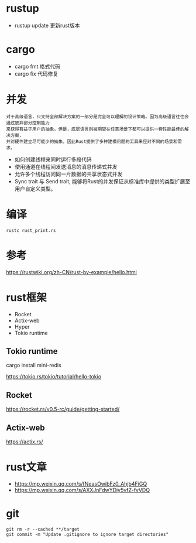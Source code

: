 # rustup
- rustup update 更新rust版本

# cargo 

- cargo fmt  格式代码
- cargo fix  代码修复


# 并发
```
对于高级语言，只支持全部解决方案的一部分是完全可以理解的设计策略。因为高级语言往往会通过放弃部分控制能力
来获得有益于用户的抽象。但是，底层语言则被期望在任意场景下都可以提供一套性能最佳的解决方案，
并对硬件建立尽可能少的抽象。因此Rust提供了多种建模问题的工具来应对不同的场景和需求。
```

- 如何创建线程来同时运行多段代码
- 使用通道在线程间发送消息的消息传递式并发
- 允许多个线程访问同一片数据的共享状态式并发
- Sync trait 与 Send trait, 能够将Rust的并发保证从标准库中提供的类型扩展至用户自定义类型。


# 编译
```
rustc rust_print.rs
```

# 参考
https://rustwiki.org/zh-CN/rust-by-example/hello.html

# rust框架

- Rocket
- Actix-web
- Hyper
- Tokio runtime

## Tokio runtime

 cargo install mini-redis 

 https://tokio.rs/tokio/tutorial/hello-tokio


## Rocket

https://rocket.rs/v0.5-rc/guide/getting-started/


## Actix-web

https://actix.rs/

# rust文章

- https://mp.weixin.qq.com/s/fNeasOwibFz0_Ahjb4FiGQ
- https://mp.weixin.qq.com/s/AXXJnFdwYDiy5vfZ-fvVDQ

# git
```
git rm -r --cached **/target
git commit -m "Update .gitignore to ignore target directories"
```
